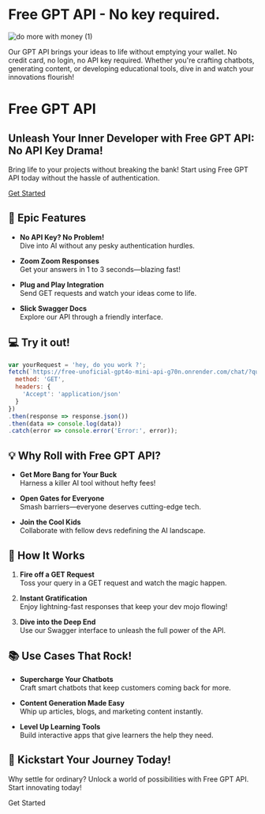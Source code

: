 # Free GPT API - No key required.

![do more with money (1)](https://github.com/user-attachments/assets/5293ba2a-3cfd-4bcb-ba90-980bd4d2c84b)

Our GPT API brings your ideas to life without emptying your wallet. No credit card, no login, no API key required. Whether you're crafting chatbots, generating content, or developing educational tools, dive in and watch your innovations flourish!

# Free GPT API

## Unleash Your Inner Developer with Free GPT API: No API Key Drama!

Bring life to your projects without breaking the bank! Start using Free GPT API today without the hassle of authentication.

[Get Started](https://free-unoficial-gpt4o-mini-api-g70n.onrender.com/)

## 🚀 Epic Features

- **No API Key? No Problem!**  
  Dive into AI without any pesky authentication hurdles.
  
- **Zoom Zoom Responses**  
  Get your answers in 1 to 3 seconds—blazing fast!

- **Plug and Play Integration**  
  Send GET requests and watch your ideas come to life.

- **Slick Swagger Docs**  
  Explore our API through a friendly interface.

## 💻 Try it out!

```javascript
var yourRequest = 'hey, do you work ?';
fetch(`https://free-unoficial-gpt4o-mini-api-g70n.onrender.com/chat/?query=${encodeURIComponent(yourRequest)}`, {
  method: 'GET',
  headers: {
    'Accept': 'application/json'
  }
})
.then(response => response.json())
.then(data => console.log(data))
.catch(error => console.error('Error:', error));
``` 


## 💡 Why Roll with Free GPT API?

-   **Get More Bang for Your Buck**  
    Harness a killer AI tool without hefty fees!
    
-   **Open Gates for Everyone**  
    Smash barriers—everyone deserves cutting-edge tech.
    
-   **Join the Cool Kids**  
    Collaborate with fellow devs redefining the AI landscape.
    

## 🔧 How It Works

1.  **Fire off a GET Request**  
    Toss your query in a GET request and watch the magic happen.
    
2.  **Instant Gratification**  
    Enjoy lightning-fast responses that keep your dev mojo flowing!
    
3.  **Dive into the Deep End**  
    Use our Swagger interface to unleash the full power of the API.
    

## 📚 Use Cases That Rock!

-   **Supercharge Your Chatbots**  
    Craft smart chatbots that keep customers coming back for more.
    
-   **Content Generation Made Easy**  
    Whip up articles, blogs, and marketing content instantly.
    
-   **Level Up Learning Tools**  
    Build interactive apps that give learners the help they need.
    

## 🎯 Kickstart Your Journey Today!

Why settle for ordinary? Unlock a world of possibilities with Free GPT API. Start innovating today!

Get Started
